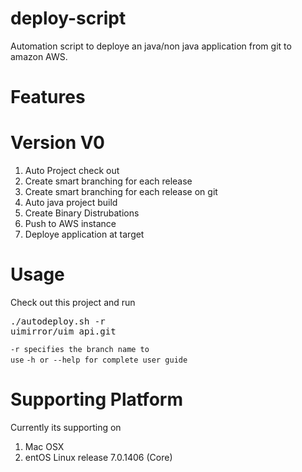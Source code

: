 # deploy-script

Automation script to deploye an java/non java application from git to amazon AWS.

# Features

# Version V0

<ol>
 <li>Auto Project check out</li>
 <li>Create smart branching for each release</li>
 <li>Create smart branching for each release on git</li>
 <li>Auto java project build</li>
 <li>Create Binary Distrubations</li>
 <li>Push to AWS instance</li>
 <li>Deploye application at target</li>
</ol>

# Usage

Check out this project and run <pre>./autodeploy.sh -r uimirror/uim_api.git</pre>
<code>-r specifies the branch name to use</code>
<code>-h or --help for complete user guide</code>

# Supporting Platform

Currently its supporting on 
<ol>
 <li>Mac OSX</li>
 <li>entOS Linux release 7.0.1406 (Core) </li>
</ol>

